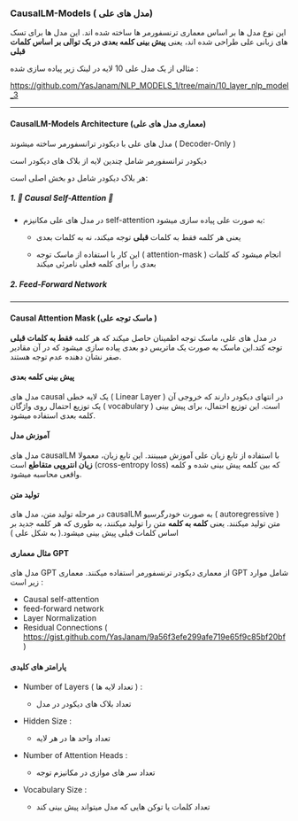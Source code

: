 ### **CausalLM-Models** ( مدل های علی)
این نوع مدل ها بر اساس معماری ترنسفورمر ها ساخته شده اند. این مدل ها برای تسک های زبانی علی طراحی شده اند، یعنی __پیش بینی کلمه بعدی در یک توالی بر اساس کلمات قبلی__

مثالی از یک مدل علی 10 لایه در لینک زیر پیاده سازی شده :

https://github.com/YasJanam/NLP_MODELS_1/tree/main/10_layer_nlp_model_3

---
#### CausalLM-Models Architecture (معماری مدل های علی)

 مدل های علی با دیکودر ترانسفورمر ساخته میشوند ( Decoder-Only )

 دیکودر ترانسفورمر شامل چندین لایه از بلاک های دیکودر است

 هر بلاک دیکودر شامل دو بخش اصلی است:

 ##### 1. 🌟 Causal Self-Attention 🌟
 -  در مدل های علی مکانیزم self-attention به صورت علی پیاده سازی میشود:
 
     - یعنی هر کلمه فقط به کلمات __قبلی__ توجه میکند، نه به کلمات بعدی

     - این کار با استفاده از ماسک توجه ( attention-mask ) انجام میشود که کلمات بعدی را برای کلمه فعلی نامرئی میکند

##### 2. Feed-Forward Network
---
#### Causal Attention Mask (ماسک توجه علی )

در مدل های علی، ماسک توجه اطمینان حاصل میکند که هر کلمه __فقط به کلمات قبلی__ توجه کند.این ماسک به صورت یک ماتریس دو بعدی پیاده سازی میشود که در آن مقادیر صفر نشان دهنده عدم توجه هستند.


#### پیش بینی کلمه بعدی 
مدل های causal  یک لایه خطی ( Linear Layer ) در انتهای دیکودر دارند که خروجی آن یک توزیع احتمال روی واژگان ( vocabulary ) است. این توزیع احتمال، برای پیش بینی کلمه بعدی استفاده میشود.


#### آموزش مدل 
مدل های causalLM با استفاده از تابع زیان علی آموزش میبینند. این تابع زیان، معمولا __زیان انتروپی متقاطع__ است (cross-entropy loss) که بین کلمه پیش بینی شده و  کلمه واقعی محاسبه میشود.


#### تولید متن
در مرحله تولید متن، مدل های causalLM به صورت خودرگرسیو ( autoregressive ) متن تولید میکنند. یعنی __کلمه به کلمه__ متن را تولید میکنند، به طوری که هر کلمه جدید بر اساس کلمات قبلی پیش بینی میشود.( به شکل علی )


#### مثال معماری GPT
مدل های GPT از معماری دیکودر ترنسفورمر استفاده میکنند. معماری GPT شامل موارد زیر است : 
- Causal self-attention
- feed-forward network
- Layer Normalization
- Residual Connections ( https://gist.github.com/YasJanam/9a56f3efe299afe719e65f9c85bf20bf )


#### پارامتر های کلیدی
- Number of Layers ( تعداد لایه ها ) :
  
  - تعداد بلاک های دیکودر در مدل
    
- Hidden Size :
  
  - تعداد واحد ها در هر لایه
    
- Number of Attention Heads :
  
  - تعداد سر های موازی در مکانیزم توجه
    
- Vocabulary Size :
  
  - تعداد کلمات یا توکن هایی که مدل میتواند پیش بینی کند


    
  

